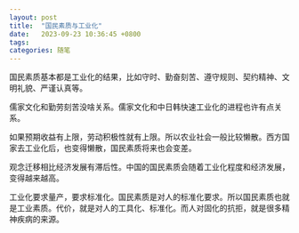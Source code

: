 ```yaml
---
layout: post
title:  "国民素质与工业化"
date:   2023-09-23 10:36:45 +0800
tags:   
categories: 随笔
---
```


国民素质基本都是工业化的结果，比如守时、勤奋刻苦、遵守规则、契约精神、文明礼貌、严谨认真等。

儒家文化和勤劳刻苦没啥关系。儒家文化和中日韩快速工业化的进程也许有点关系。

如果预期收益有上限，劳动积极性就有上限。所以农业社会一般比较懒散。西方国家去工业化后，也变得懒散，国民素质将来也会变差。

观念迁移相比经济发展有滞后性。中国的国民素质会随着工业化程度和经济发展，变得越来越高。

工业化要求量产，要求标准化。国民素质是对人的标准化要求。所以国民素质也就是工业素质。代价，就是对人的工具化、标准化。而人对固化的抗拒，就是很多精神疾病的来源。
